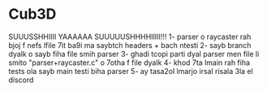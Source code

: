 # Cub3D

SUUUSSHHIIII YAAAAAA SUUUUUSHHHHIIIII!!!
1- parser o raycaster rah bjoj f nefs lfile 7it ba9i ma saybtch headers + bach ntesti
2- sayb branch dyalk o sayb fiha file smih parser
3- ghadi tcopi parti dyal parser men file li smito "parser+raycaster.c" o 7otha f file dyalk
4- khod 7ta lmain rah fiha tests ola sayb main testi biha parser
5- ay tasa2ol lmarjo irsal risala 3la el discord